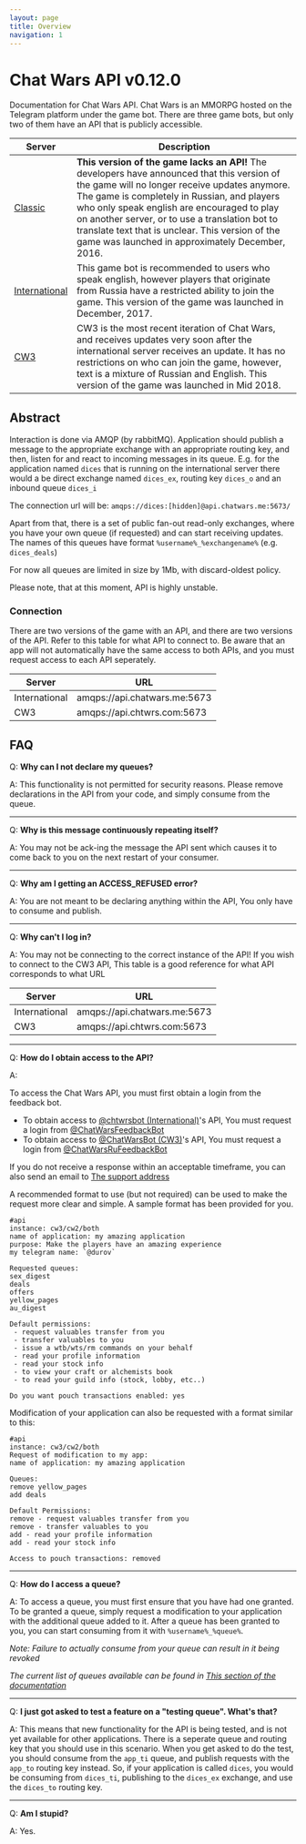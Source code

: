 ```yaml
---
layout: page
title: Overview
navigation: 1
---
```


# Chat Wars API v0.12.0
Documentation for Chat Wars API. Chat Wars is an MMORPG hosted on the Telegram platform under the game bot. There are three game bots, but only two of them have an API that is publicly accessible.

| Server | Description |
| --- | --- |
| [Classic](https://t.me/ChatWarsClassicBot) | **This version of the game lacks an API!** The developers have announced that this version of the game will no longer receive updates anymore. The game is completely in Russian, and players who only speak english are encouraged to play on another server, or to use a translation bot to translate text that is unclear. This version of the game was launched in approximately December, 2016. |
| [International](https://t.me/chtwrsbot) | This game bot is recommended to users who speak english, however players that originate from Russia have a restricted ability to join the game. This version of the game was launched in December, 2017. |
| [CW3](https://t.me/chatwarsbot) | CW3 is the most recent iteration of Chat Wars, and receives updates very soon after the international server receives an update. It has no restrictions on who can join the game, however, text is a mixture of Russian and English. This version of the game was launched in Mid 2018. |

## Abstract
Interaction is done via AMQP (by rabbitMQ). Application should publish a message to the appropriate exchange with  an appropriate routing key, and then, listen for and react to incoming messages in its queue. E.g. for the application named `dices` that is running on the international server there would a be direct exchange named `dices_ex`, routing key `dices_o` and an inbound queue `dices_i`

The connection url will be: `amqps://dices:[hidden]@api.chatwars.me:5673/`

Apart from that, there is a set of public fan-out read-only exchanges, where you have your own queue (if requested) and can start receiving updates. The names of this queues have format `%username%_%exchangename%`
(e.g. `dices_deals`)

For now all queues are limited in size by 1Mb, with discard-oldest policy. 

Please note, that at this moment, API is highly unstable.

### Connection

There are two versions of the game with an API, and there are two versions of the API. Refer to this table for what API to connect to. Be aware that an app will not automatically have the same access to both APIs, and you must request access to each API seperately.

| Server | URL |
| --- | --- |
| International | amqps://api.chatwars.me:5673 |
| CW3 | amqps://api.chtwrs.com:5673 |

## FAQ
Q: **Why can I not declare my queues?**

A: This functionality is not permitted for security reasons. Please remove declarations in the API from your code, and simply consume from the queue.

---
Q: **Why is this message continuously repeating itself?**

A: You may not be ack-ing the message the API sent which causes it to come back to you on the next restart of your consumer.

---
Q: **Why am I getting an ACCESS_REFUSED error?**

A: You are not meant to be declaring anything within the API, You only have to consume and publish.

---
Q: **Why can't I log in?**

A: You may not be connecting to the correct instance of the API! If you wish to connect to the CW3 API, This table is a good reference for what API corresponds to what URL

| Server | URL |
| --- | --- |
| International | amqps://api.chatwars.me:5673 |
| CW3 | amqps://api.chtwrs.com:5673 |

---
Q: **How do I obtain access to the API?**

A:

To access the Chat Wars API, you must first obtain a login from the feedback bot.
* To obtain access to [@chtwrsbot (International)](http://t.me/chtwrsbot)'s API, You must request a login from [@ChatWarsFeedbackBot](http://t.me/ChatWarsFeedbackBot)
* To obtain access to [@ChatWarsBot (CW3)](http://t.me/ChatWarsBot)'s API, You must request a login from [@ChatWarsRuFeedbackBot](http://t.me/ChatWarsRuFeedbackBot)

If you do not receive a response within an acceptable timeframe, you can also send an email to [The support address](mailto:support@chtwrs.freshdesk.com)

A recommended format to use (but not required) can be used to make the request more clear and simple. A sample format has been provided for you.
```plaintext
#api
instance: cw3/cw2/both
name of application: my amazing application
purpose: Make the players have an amazing experience
my telegram name: `@durov`

Requested queues:
sex_digest
deals
offers
yellow_pages
au_digest

Default permissions:
 - request valuables transfer from you
 - transfer valuables to you
 - issue a wtb/wts/rm commands on your behalf
 - read your profile information
 - read your stock info
 - to view your craft or alchemists book
 - to read your guild info (stock, lobby, etc..)

Do you want pouch transactions enabled: yes
```

Modification of your application can also be requested with a format similar to this:
```plaintext
#api
instance: cw3/cw2/both
Request of modification to my app:
name of application: my amazing application

Queues:
remove yellow_pages
add deals

Default Permissions:
remove - request valuables transfer from you
remove - transfer valuables to you
add - read your profile information
add - read your stock info

Access to pouch transactions: removed
```

---
Q: **How do I access a queue?**

A: To access a queue, you must first ensure that you have had one granted. To be granted a queue, simply request a modification to your application with the additional queue added to it. After a queue has been granted to you, you can start consuming from it with `%username%_%queue%`.

*Note: Failure to actually consume from your queue can result in it being revoked*

*The current list of queues available can be found in [This section of the documentation](https://chatwars.github.io/chatwars-api-docs/public-exchanges.html)*

---
Q: **I just got asked to test a feature on a "testing queue". What's that?**

A: This means that new functionality for the API is being tested, and is not yet available for other applications. There is a seperate queue and routing key that you should use in this scenario. When you get asked to do the test, you should consume from the `app_ti` queue, and publish requests with the `app_to` routing key instead. So, if your application is called `dices`, you would be consuming from `dices_ti`, publishing to the `dices_ex` exchange, and use the `dices_to` routing key.

---
Q: **Am I stupid?**

A: Yes.
